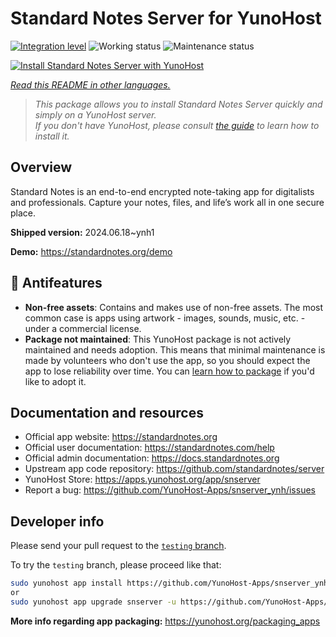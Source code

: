 <!--
N.B.: This README was automatically generated by <https://github.com/YunoHost/apps/tree/master/tools/readme_generator>
It shall NOT be edited by hand.
-->

# Standard Notes Server for YunoHost

[![Integration level](https://apps.yunohost.org/badge/integration/snserver)](https://ci-apps.yunohost.org/ci/apps/snserver/)
![Working status](https://apps.yunohost.org/badge/state/snserver)
![Maintenance status](https://apps.yunohost.org/badge/maintained/snserver)

[![Install Standard Notes Server with YunoHost](https://install-app.yunohost.org/install-with-yunohost.svg)](https://install-app.yunohost.org/?app=snserver)

*[Read this README in other languages.](./ALL_README.md)*

> *This package allows you to install Standard Notes Server quickly and simply on a YunoHost server.*  
> *If you don't have YunoHost, please consult [the guide](https://yunohost.org/install) to learn how to install it.*

## Overview

Standard Notes is an end-to-end encrypted note-taking app for digitalists and professionals. Capture your notes, files, and life’s work all in one secure place.


**Shipped version:** 2024.06.18~ynh1

**Demo:** <https://standardnotes.org/demo>
## :red_circle: Antifeatures

- **Non-free assets**: Contains and makes use of non-free assets. The most common case is apps using artwork - images, sounds, music, etc. - under a commercial license.
- **Package not maintained**: This YunoHost package is not actively maintained and needs adoption. This means that minimal maintenance is made by volunteers who don't use the app, so you should expect the app to lose reliability over time. You can [learn how to package](https://yunohost.org/packaging_apps_intro) if you'd like to adopt it.

## Documentation and resources

- Official app website: <https://standardnotes.org>
- Official user documentation: <https://standardnotes.com/help>
- Official admin documentation: <https://docs.standardnotes.org>
- Upstream app code repository: <https://github.com/standardnotes/server>
- YunoHost Store: <https://apps.yunohost.org/app/snserver>
- Report a bug: <https://github.com/YunoHost-Apps/snserver_ynh/issues>

## Developer info

Please send your pull request to the [`testing` branch](https://github.com/YunoHost-Apps/snserver_ynh/tree/testing).

To try the `testing` branch, please proceed like that:

```bash
sudo yunohost app install https://github.com/YunoHost-Apps/snserver_ynh/tree/testing --debug
or
sudo yunohost app upgrade snserver -u https://github.com/YunoHost-Apps/snserver_ynh/tree/testing --debug
```

**More info regarding app packaging:** <https://yunohost.org/packaging_apps>
